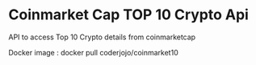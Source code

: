 # Coinmarket Cap TOP 10 Crypto Api

API to access Top 10 Crypto details from coinmarketcap

Docker image : docker pull coderjojo/coinmarket10
